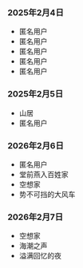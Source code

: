 ### 2025年2月4日
- 匿名用户
- 匿名用户
- 匿名用户
- 匿名用户
- 匿名用户
### 2025年2月5日
- 山居
- 匿名用户
### 2026年2月6日
- 匿名用户
- 堂前燕入百姓家
- 空想家
- 势不可挡的大风车
### 2026年2月7日
- 空想家
- 海潮之声
- 溢满回忆的夜

